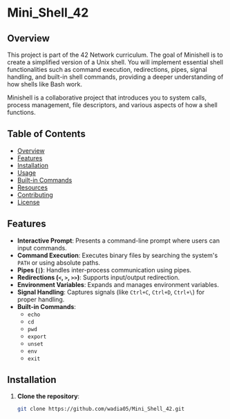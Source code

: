 # Mini_Shell_42
## Overview
This project is part of the 42 Network curriculum. The goal of Minishell is to create a simplified version of a Unix shell. You will implement essential shell functionalities such as command execution, redirections, pipes, signal handling, and built-in shell commands, providing a deeper understanding of how shells like Bash work.

Minishell is a collaborative project that introduces you to system calls, process management, file descriptors, and various aspects of how a shell functions.
## Table of Contents
- [Overview](#overview)
- [Features](#features)
- [Installation](#installation)
- [Usage](#usage)
- [Built-in Commands](#built-in-commands)
- [Resources](#resources)
- [Contributing](#contributing)
- [License](#license)

## Features

- **Interactive Prompt**: Presents a command-line prompt where users can input commands.
- **Command Execution**: Executes binary files by searching the system's `PATH` or using absolute paths.
- **Pipes (`|`)**: Handles inter-process communication using pipes.
- **Redirections (`<`, `>`, `>>`)**: Supports input/output redirection.
- **Environment Variables**: Expands and manages environment variables.
- **Signal Handling**: Captures signals (like `Ctrl+C`, `Ctrl+D`, `Ctrl+\`) for proper handling.
- **Built-in Commands**:
  - `echo`
  - `cd`
  - `pwd`
  - `export`
  - `unset`
  - `env`
  - `exit`
  
## Installation

1. **Clone the repository**:
   ```bash
   git clone https://github.com/wadia05/Mini_Shell_42.git
